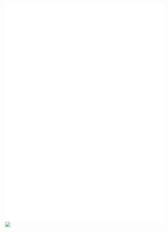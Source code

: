 <picture>
  <img src="/github-metrics.svg" alt="Metrics">
</picture>

<picture>
  <img src="https://wakatime.com/share/@67f679dc-c4d8-4257-9ef2-4f24a80619c4/3e42e2bd-c2a5-43b6-87e0-653040ec31df.svg">
</picture>
